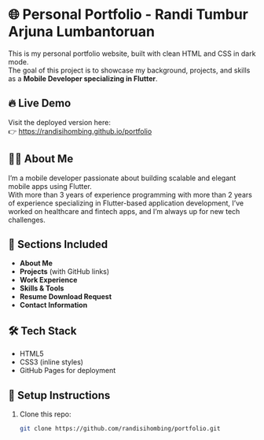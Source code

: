 # 🌐 Personal Portfolio - Randi Tumbur Arjuna Lumbantoruan

This is my personal portfolio website, built with clean HTML and CSS in dark mode.  
The goal of this project is to showcase my background, projects, and skills as a **Mobile Developer specializing in Flutter**.

## 🔥 Live Demo
Visit the deployed version here:  
👉 https://randisihombing.github.io/portfolio

## 🧑‍💻 About Me
I’m a mobile developer passionate about building scalable and elegant mobile apps using Flutter.  
With more than 3 years of experience programming with more than 2 years of experience specializing in Flutter-based
application development, I’ve worked on healthcare and fintech apps, and I’m always up for new tech challenges.

## 📁 Sections Included
- **About Me**
- **Projects** (with GitHub links)
- **Work Experience**
- **Skills & Tools**
- **Resume Download Request**
- **Contact Information**

## 🛠️ Tech Stack
- HTML5
- CSS3 (inline styles)
- GitHub Pages for deployment

## 🚀 Setup Instructions
1. Clone this repo:
   ```bash
   git clone https://github.com/randisihombing/portfolio.git
